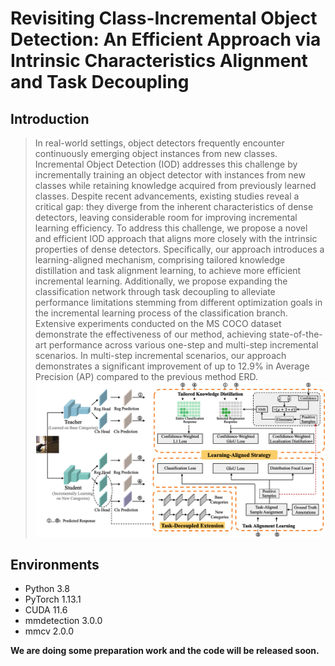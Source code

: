 # Revisiting Class-Incremental Object Detection: An Efficient Approach via Intrinsic Characteristics Alignment and Task Decoupling

## Introduction
>In real-world settings, object detectors frequently encounter continuously emerging object instances from new classes. Incremental Object Detection (IOD) addresses this challenge by incrementally training an object detector with instances from new classes while retaining knowledge acquired from previously learned classes. Despite recent advancements, existing studies reveal a critical gap: they diverge from the inherent characteristics of dense detectors, leaving considerable room for improving incremental learning efficiency. To address this challenge, we propose a novel and efficient IOD approach that aligns more closely with the intrinsic properties of dense detectors. Specifically, our approach introduces a learning-aligned mechanism, comprising tailored knowledge distillation and task alignment learning, to achieve more efficient incremental learning. Additionally, we propose expanding the classification network through task decoupling to alleviate performance limitations stemming from different optimization goals in the incremental learning process of the classification branch. Extensive experiments conducted on the MS COCO dataset demonstrate the effectiveness of our method, achieving state-of-the-art performance across various one-step and multi-step incremental scenarios. In multi-step incremental scenarios, our approach demonstrates a significant improvement of up to 12.9% in Average Precision (AP) compared to the previous method ERD.
![Alt text](doc/fig_pipeline.png "pipeline")
## Environments
- Python 3.8
- PyTorch 1.13.1
- CUDA 11.6
- mmdetection 3.0.0
- mmcv 2.0.0


**We are doing some preparation work and the code will be released soon.**
